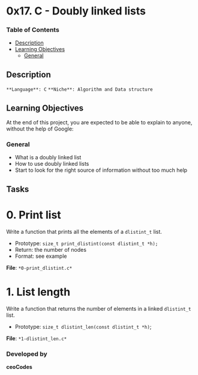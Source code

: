 # 0x17. C - Doubly linked lists

### Table of Contents

-	[Description](#description)
-	[Learning Objectives](#learning-objectives)
	-	[General](#general)

## Description

`**Language**: C`
`**Niche**: Algorithm and Data structure`

## Learning Objectives

At the end of this project, you are expected to be able to explain to anyone, without the help of Google:

### General

-	What is a doubly linked list
-	How to use doubly linked lists
-	Start to look for the right source of information without too much help

## Tasks

# 0. Print list

Write a function that prints all the elements of a `dlistint_t` list.

-	Prototype: `size_t print_dlistint(const dlistint_t *h);`
-	Return: the number of nodes
-	Format: see example

**File**: `*0-print_dlistint.c*`

# 1. List length

Write a function that returns the number of elements in a linked `dlistint_t` list.

-	Prototype: `size_t dlistint_len(const dlistint_t *h)`;

**File**: `*1-dlistint_len.c*`

### Developed by

**ceoCodes**
